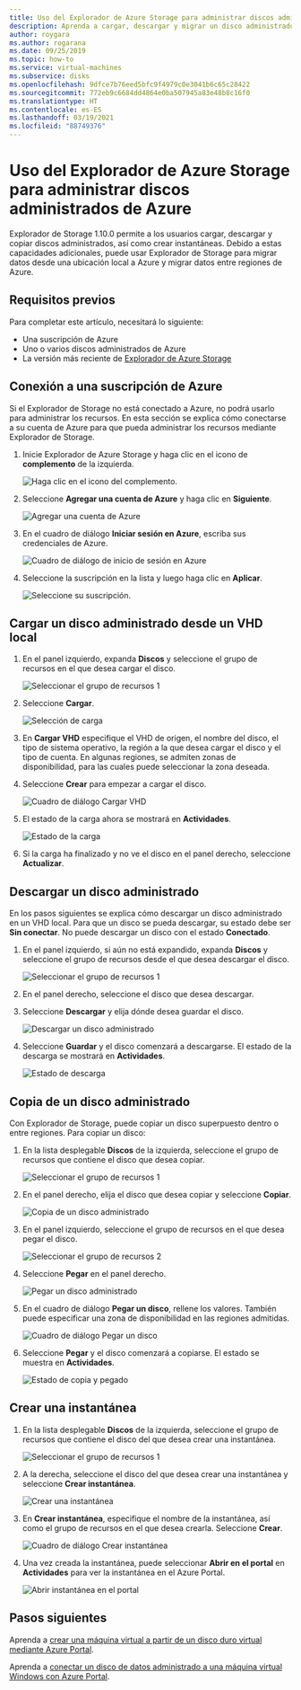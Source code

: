 ```yaml
---
title: Uso del Explorador de Azure Storage para administrar discos administrados de Azure
description: Aprenda a cargar, descargar y migrar un disco administrado de Azure entre regiones, y también a crear una instantánea de un disco administrado, mediante el Explorador de Azure Storage.
author: roygara
ms.author: rogarana
ms.date: 09/25/2019
ms.topic: how-to
ms.service: virtual-machines
ms.subservice: disks
ms.openlocfilehash: 9dfce7b76eed5bfc9f4979c0e3041b6c65c28422
ms.sourcegitcommit: 772eb9c6684dd4864e0ba507945a83e48b8c16f0
ms.translationtype: HT
ms.contentlocale: es-ES
ms.lasthandoff: 03/19/2021
ms.locfileid: "88749376"
---
```

# <a name="use-azure-storage-explorer-to-manage-azure-managed-disks"></a>Uso del Explorador de Azure Storage para administrar discos administrados de Azure

Explorador de Storage 1.10.0 permite a los usuarios cargar, descargar y copiar discos administrados, así como crear instantáneas. Debido a estas capacidades adicionales, puede usar Explorador de Storage para migrar datos desde una ubicación local a Azure y migrar datos entre regiones de Azure.

## <a name="prerequisites"></a>Requisitos previos

Para completar este artículo, necesitará lo siguiente:
- Una suscripción de Azure
- Uno o varios discos administrados de Azure
- La versión más reciente de [Explorador de Azure Storage](https://azure.microsoft.com/features/storage-explorer/)

## <a name="connect-to-an-azure-subscription"></a>Conexión a una suscripción de Azure

Si el Explorador de Storage no está conectado a Azure, no podrá usarlo para administrar los recursos. En esta sección se explica cómo conectarse a su cuenta de Azure para que pueda administrar los recursos mediante Explorador de Storage.

1. Inicie Explorador de Azure Storage y haga clic en el icono de **complemento** de la izquierda.

    ![Haga clic en el icono del complemento.](media/disks-upload-vhd-to-managed-disk-storage-explorer/plug-in-icon.png)

1. Seleccione **Agregar una cuenta de Azure** y haga clic en **Siguiente**.

    ![Agregar una cuenta de Azure](media/disks-upload-vhd-to-managed-disk-storage-explorer/connect-to-azure.png)

1. En el cuadro de diálogo **Iniciar sesión en Azure**, escriba sus credenciales de Azure.

    ![Cuadro de diálogo de inicio de sesión en Azure](media/disks-upload-vhd-to-managed-disk-storage-explorer/sign-in.png)

1. Seleccione la suscripción en la lista y luego haga clic en **Aplicar**.

    ![Seleccione su suscripción.](media/disks-upload-vhd-to-managed-disk-storage-explorer/select-subscription.png)

## <a name="upload-a-managed-disk-from-an-on-prem-vhd"></a>Cargar un disco administrado desde un VHD local

1. En el panel izquierdo, expanda **Discos** y seleccione el grupo de recursos en el que desea cargar el disco.

    ![Seleccionar el grupo de recursos 1](media/disks-upload-vhd-to-managed-disk-storage-explorer/select-rg1.png)

1. Seleccione **Cargar**.

    ![Selección de carga](media/disks-upload-vhd-to-managed-disk-storage-explorer/upload-button.png)

1. En **Cargar VHD** especifique el VHD de origen, el nombre del disco, el tipo de sistema operativo, la región a la que desea cargar el disco y el tipo de cuenta. En algunas regiones, se admiten zonas de disponibilidad, para las cuales puede seleccionar la zona deseada.
1. Seleccione **Crear** para empezar a cargar el disco.

    ![Cuadro de diálogo Cargar VHD](media/disks-upload-vhd-to-managed-disk-storage-explorer/upload-vhd-dialog.png)

1. El estado de la carga ahora se mostrará en **Actividades**.

    ![Estado de la carga](media/disks-upload-vhd-to-managed-disk-storage-explorer/activity-uploading.png)

1. Si la carga ha finalizado y no ve el disco en el panel derecho, seleccione **Actualizar**.

## <a name="download-a-managed-disk"></a>Descargar un disco administrado

En los pasos siguientes se explica cómo descargar un disco administrado en un VHD local. Para que un disco se pueda descargar, su estado debe ser **Sin conectar**. No puede descargar un disco con el estado **Conectado**.

1. En el panel izquierdo, si aún no está expandido, expanda **Discos** y seleccione el grupo de recursos desde el que desea descargar el disco.

    ![Seleccionar el grupo de recursos 1](media/disks-upload-vhd-to-managed-disk-storage-explorer/select-rg1.png)

1. En el panel derecho, seleccione el disco que desea descargar.
1. Seleccione **Descargar** y elija dónde desea guardar el disco.

    ![Descargar un disco administrado](media/disks-upload-vhd-to-managed-disk-storage-explorer/download-button.png)

1. Seleccione **Guardar** y el disco comenzará a descargarse. El estado de la descarga se mostrará en **Actividades**.

    ![Estado de descarga](media/disks-upload-vhd-to-managed-disk-storage-explorer/activity-downloading.png)

## <a name="copy-a-managed-disk"></a>Copia de un disco administrado

Con Explorador de Storage, puede copiar un disco superpuesto dentro o entre regiones. Para copiar un disco:

1. En la lista desplegable **Discos** de la izquierda, seleccione el grupo de recursos que contiene el disco que desea copiar.

    ![Seleccionar el grupo de recursos 1](media/disks-upload-vhd-to-managed-disk-storage-explorer/select-rg1.png)

1. En el panel derecho, elija el disco que desea copiar y seleccione **Copiar**.

    ![Copia de un disco administrado](media/disks-upload-vhd-to-managed-disk-storage-explorer/copy-button.png)

1. En el panel izquierdo, seleccione el grupo de recursos en el que desea pegar el disco.

    ![Seleccionar el grupo de recursos 2](media/disks-upload-vhd-to-managed-disk-storage-explorer/select-rg2.png)

1. Seleccione **Pegar** en el panel derecho.

    ![Pegar un disco administrado](media/disks-upload-vhd-to-managed-disk-storage-explorer/paste-button.png)

1. En el cuadro de diálogo **Pegar un disco**, rellene los valores. También puede especificar una zona de disponibilidad en las regiones admitidas.

    ![Cuadro de diálogo Pegar un disco](media/disks-upload-vhd-to-managed-disk-storage-explorer/paste-disk-dialog.png)

1. Seleccione **Pegar** y el disco comenzará a copiarse. El estado se muestra en **Actividades**.

    ![Estado de copia y pegado](media/disks-upload-vhd-to-managed-disk-storage-explorer/activity-copying.png)

## <a name="create-a-snapshot"></a>Crear una instantánea

1. En la lista desplegable **Discos** de la izquierda, seleccione el grupo de recursos que contiene el disco del que desea crear una instantánea.

    ![Seleccionar el grupo de recursos 1](media/disks-upload-vhd-to-managed-disk-storage-explorer/select-rg1.png)

1. A la derecha, seleccione el disco del que desea crear una instantánea y seleccione **Crear instantánea**.

    ![Crear una instantánea](media/disks-upload-vhd-to-managed-disk-storage-explorer/create-snapshot-button.png)

1. En **Crear instantánea**, especifique el nombre de la instantánea, así como el grupo de recursos en el que desea crearla. Seleccione **Crear**.

    ![Cuadro de diálogo Crear instantánea](media/disks-upload-vhd-to-managed-disk-storage-explorer/create-snapshot-dialog.png)

1. Una vez creada la instantánea, puede seleccionar **Abrir en el portal** en **Actividades** para ver la instantánea en el Azure Portal.

    ![Abrir instantánea en el portal](media/disks-upload-vhd-to-managed-disk-storage-explorer/open-in-portal.png)

## <a name="next-steps"></a>Pasos siguientes


Aprenda a [crear una máquina virtual a partir de un disco duro virtual mediante Azure Portal](windows/create-vm-specialized-portal.md).

Aprenda a [conectar un disco de datos administrado a una máquina virtual Windows con Azure Portal](windows/attach-managed-disk-portal.md).
